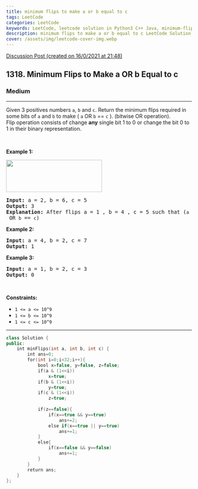 ```yaml
---
title: minimum flips to make a or b equal to c
tags: LeetCode
categories: LeetCode
keywords: LeetCode, leetcode solution in Python3 C++ Java, minimum-flips-to-make-a-or-b-equal-to-c solution
description: minimum flips to make a or b equal to c LeetCode Solution Explained
cover: /assets/img/leetcode-cover-img.webp
---
```



[Discussion Post (created on 16/0/2021 at 21:48)](https://leetcode.com/problems/minimum-flips-to-make-a-or-b-equal-to-c/discuss/1019860/100-faster-or-C%2B%2B)  
<h2>1318. Minimum Flips to Make a OR b Equal to c</h2><h3>Medium</h3><hr><div><p>Given 3 positives numbers <code>a</code>, <code>b</code> and <code>c</code>. Return the minimum flips required in some bits of <code>a</code> and <code>b</code> to make (&nbsp;<code>a</code> OR <code>b</code> == <code>c</code>&nbsp;). (bitwise OR operation).<br>
Flip operation&nbsp;consists of change&nbsp;<strong>any</strong>&nbsp;single bit 1 to 0 or change the bit 0 to 1&nbsp;in their binary representation.</p>

<p>&nbsp;</p>
<p><strong>Example 1:</strong></p>

<p><img alt="" src="https://assets.leetcode.com/uploads/2020/01/06/sample_3_1676.png" style="width: 260px; height: 87px;"></p>

<pre><strong>Input:</strong> a = 2, b = 6, c = 5
<strong>Output:</strong> 3
<strong>Explanation: </strong>After flips a = 1 , b = 4 , c = 5 such that (<code>a</code> OR <code>b</code> == <code>c</code>)</pre>

<p><strong>Example 2:</strong></p>

<pre><strong>Input:</strong> a = 4, b = 2, c = 7
<strong>Output:</strong> 1
</pre>

<p><strong>Example 3:</strong></p>

<pre><strong>Input:</strong> a = 1, b = 2, c = 3
<strong>Output:</strong> 0
</pre>

<p>&nbsp;</p>
<p><strong>Constraints:</strong></p>

<ul>
	<li><code>1 &lt;= a &lt;= 10^9</code></li>
	<li><code>1 &lt;= b&nbsp;&lt;= 10^9</code></li>
	<li><code>1 &lt;= c&nbsp;&lt;= 10^9</code></li>
</ul></div>

---




```cpp
class Solution {
public:
    int minFlips(int a, int b, int c) {
        int ans=0;
        for(int i=0;i<32;i++){
            bool x=false, y=false, z=false;
            if(a & (1<<i))
                x=true;
            if(b & (1<<i))
                y=true;
            if(c & (1<<i))
                z=true;
            
            if(z==false){
                if(x==true && y==true)
                    ans+=2;
                else if(x==true || y==true)
                    ans+=1;
            }
            else{
                if(x==false && y==false)
                    ans+=1;
            }
        }
        return ans;
    }
};

```
